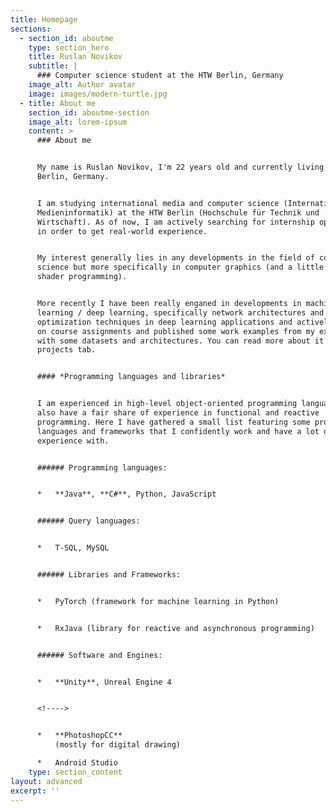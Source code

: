 ```yaml
---
title: Homepage
sections:
  - section_id: aboutme
    type: section_hero
    title: Ruslan Novikov
    subtitle: |
      ### Computer science student at the HTW Berlin, Germany
    image_alt: Author avatar
    image: images/modern-turtle.jpg
  - title: About me
    section_id: aboutme-section
    image_alt: lorem-ipsum
    content: >
      ### About me


      My name is Ruslan Novikov, I'm 22 years old and currently living in
      Berlin, Germany.


      I am studying international media and computer science (Internationale
      Medieninformatik) at the HTW Berlin (Hochschule für Technik und
      Wirtschaft). As of now, I am actively searching for internship opportunity
      in order to get real-world experience.


      My interest generally lies in any developments in the field of computer
      science but more specifically in computer graphics (and a little bit of
      shader programming).


      More recently I have been really enganed in developments in machine
      learning / deep learning, specifically network architectures and
      optimization techniques in deep learning applications and actively worked
      on course assignments and published some work examples from my experience
      with some datasets and architectures. You can read more about it in the
      projects tab.


      #### *Programming languages and libraries*


      I am experienced in high-level object-oriented programming languages and
      also have a fair share of experience in functional and reactive
      programming. Here I have gathered a small list featuring some programming
      languages and frameworks that I confidently work and have a lot of
      experience with.


      ###### Programming languages:


      *   **Java**, **C#**, Python, JavaScript


      ###### Query languages:


      *   T-SQL, MySQL


      ###### Libraries and Frameworks:


      *   PyTorch (framework for machine learning in Python)


      *   RxJava (library for reactive and asynchronous programming)


      ###### Software and Engines:


      *   **Unity**, Unreal Engine 4


      <!---->


      *   **PhotoshopCC**
          (mostly for digital drawing)

      *   Android Studio
    type: section_content
layout: advanced
excerpt: ''
---
```

